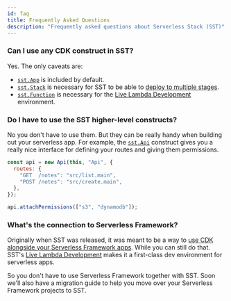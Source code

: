 ```yaml
---
id: faq
title: Frequently Asked Questions
description: "Frequently asked questions about Serverless Stack (SST)"
---
```


### Can I use any CDK construct in SST?

Yes. The only caveats are:

- [`sst.App`](constructs/app.md) is included by default.
- [`sst.Stack`](constructs/stack.md) is necessary for SST to be able to [deploy to multiple stages](deploying-your-app.md#deploying-to-a-stage).
- [`sst.Function`](constructs/function.md) is necessary for the [Live Lambda Development](live-lambda-development.md) environment.

### Do I have to use the SST higher-level constructs?

No you don't have to use them. But they can be really handy when building out your serverless app. For example, the [`sst.Api`](constructs/api.md) construct gives you a really nice interface for defining your routes and giving them permissions.

```js
const api = new Api(this, "Api", {
  routes: {
    "GET  /notes": "src/list.main",
    "POST /notes": "src/create.main",
  },
});

api.attachPermissions(["s3", "dynamodb"]);
```

### What's the connection to Serverless Framework?

Originally when SST was released, it was meant to be a way to [use CDK alongside your Serverless Framework apps](https://serverless-stack.com/chapters/using-aws-cdk-with-serverless-framework.html). While you can still do that. SST's [Live Lambda Development](live-lambda-development.md) makes it a first-class dev environment for serverless apps.

So you don't have to use Serverless Framework together with SST. Soon we'll also have a migration guide to help you move over your Serverless Framework projects to SST.
